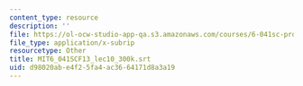 ```yaml
---
content_type: resource
description: ''
file: https://ol-ocw-studio-app-qa.s3.amazonaws.com/courses/6-041sc-probabilistic-systems-analysis-and-applied-probability-fall-2013/d98020abe4f25fa4ac3664171d8a3a19_MIT6_041SCF13_lec10_300k.vtt
file_type: application/x-subrip
resourcetype: Other
title: MIT6_041SCF13_lec10_300k.srt
uid: d98020ab-e4f2-5fa4-ac36-64171d8a3a19
---
```

